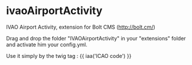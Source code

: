 ivaoAirportActivity
===================

IVAO Airport Activity, extension for Bolt CMS (http://bolt.cm/)

Drag and drop the folder "IVAOAirportActivity" in your "extensions" folder and activate him your config.yml.

Use it simply by the twig tag : {{ iaa('ICAO code') }}
